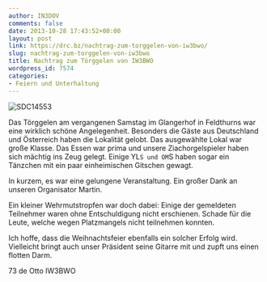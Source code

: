 ```yaml
---
author: IN3DOV
comments: false
date: 2013-10-28 17:43:52+00:00
layout: post
link: https://drc.bz/nachtrag-zum-torggelen-von-iw3bwo/
slug: nachtrag-zum-torggelen-von-iw3bwo
title: Nachtrag zum Törggelen von IW3BWO
wordpress_id: 7574
categories:
- Feiern und Unterhaltung
---
```


![SDC14553](https://drc.bz/wp-content/uploads/2013/10/SDC14553.jpg)


Das Törggelen am vergangenen Samstag im Glangerhof in Feldthurns war eine wirklich schöne Angelegenheit. Besonders die Gäste aus Deutschland und Österreich haben die Lokalität gelobt. Das ausgewählte Lokal war große Klasse. Das Essen war prima und unsere Ziachorgelspieler haben sich mächtig ins Zeug gelegt. Einige YL`S und OM`S haben sogar ein Tänzchen mit ein paar einheimischen Gitschen gewagt.




In kurzem, es war eine gelungene Veranstaltung. Ein großer Dank an unseren Organisator Martin.




Ein kleiner Wehrmutstropfen war doch dabei: Einige der gemeldeten Teilnehmer waren ohne Entschuldigung nicht erschienen. Schade für die Leute, welche wegen Platzmangels nicht teilnehmen konnten.




Ich hoffe, dass die Weihnachtsfeier ebenfalls ein solcher Erfolg wird. Vielleicht bringt auch unser Präsident seine Gitarre mit und zupft uns einen flotten Darm.




73 de Otto IW3BWO
